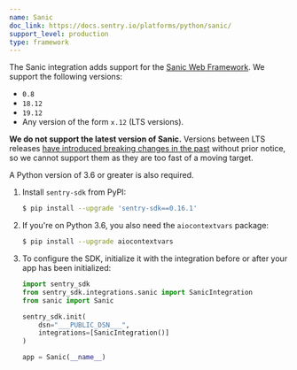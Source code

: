 ```yaml
---
name: Sanic
doc_link: https://docs.sentry.io/platforms/python/sanic/
support_level: production
type: framework
---
```

The Sanic integration adds support for the [Sanic Web
Framework](https://github.com/huge-success/sanic). We support the following versions:

* `0.8`
* `18.12`
* `19.12`
* Any version of the form `x.12` (LTS versions).

**We do not support the latest version of Sanic.** Versions between LTS releases [have introduced breaking changes in the past](https://github.com/huge-success/sanic/issues/1532) without prior notice, so we cannot support them as they are too fast of a moving target.

A Python version of 3.6 or greater is also required.

1. Install `sentry-sdk` from PyPI:

    ```bash
    $ pip install --upgrade 'sentry-sdk==0.16.1'
    ```

2.  If you're on Python 3.6, you also need the `aiocontextvars` package:

    ```bash
    $ pip install --upgrade aiocontextvars
    ```

3.  To configure the SDK, initialize it with the integration before or after your app has been initialized:

    ```python
    import sentry_sdk
    from sentry_sdk.integrations.sanic import SanicIntegration
    from sanic import Sanic

    sentry_sdk.init(
        dsn="___PUBLIC_DSN___",
        integrations=[SanicIntegration()]
    )

    app = Sanic(__name__)
    ```

<!-- TODO-ADD-VERIFICATION-EXAMPLE -->

